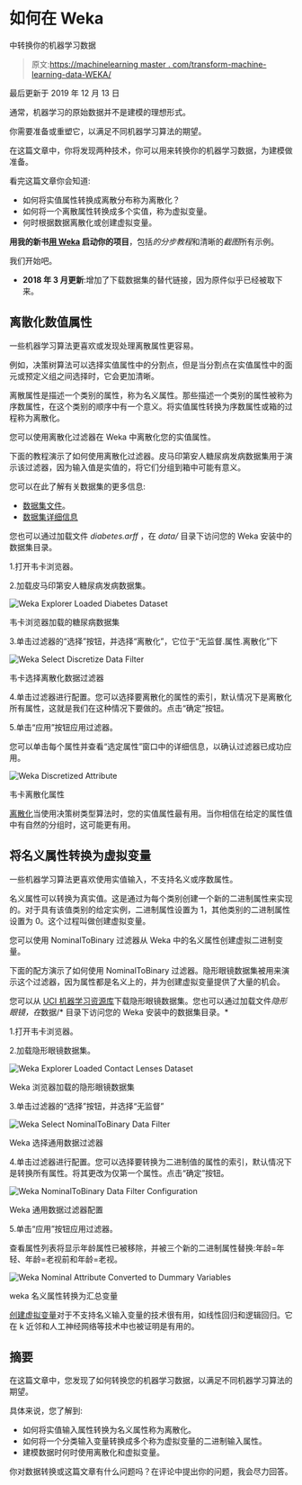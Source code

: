 # 如何在 Weka

中转换你的机器学习数据

> 原文:[https://machinelearning master . com/transform-machine-learning-data-WEKA/](https://machinelearningmastery.com/transform-machine-learning-data-weka/)

最后更新于 2019 年 12 月 13 日

通常，机器学习的原始数据并不是建模的理想形式。

你需要准备或重塑它，以满足不同机器学习算法的期望。

在这篇文章中，你将发现两种技术，你可以用来转换你的机器学习数据，为建模做准备。

看完这篇文章你会知道:

*   如何将实值属性转换成离散分布称为离散化？
*   如何将一个离散属性转换成多个实值，称为虚拟变量。
*   何时根据数据离散化或创建虚拟变量。

**用我的新书[用 Weka](https://machinelearningmastery.com/machine-learning-mastery-weka/) 启动你的项目**，包括*的分步教程*和清晰的*截图*所有示例。

我们开始吧。

*   **2018 年 3 月更新**:增加了下载数据集的替代链接，因为原件似乎已经被取下来。

## 离散化数值属性

一些机器学习算法更喜欢或发现处理离散属性更容易。

例如，决策树算法可以选择实值属性中的分割点，但是当分割点在实值属性中的面元或预定义组之间选择时，它会更加清晰。

离散属性是描述一个类别的属性，称为名义属性。那些描述一个类别的属性被称为序数属性，在这个类别的顺序中有一个意义。将实值属性转换为序数属性或箱的过程称为离散化。

您可以使用离散化过滤器在 Weka 中离散化您的实值属性。

下面的教程演示了如何使用离散化过滤器。皮马印第安人糖尿病发病数据集用于演示该过滤器，因为输入值是实值的，将它们分组到箱中可能有意义。

您可以在此了解有关数据集的更多信息:

*   [数据集文件](https://raw.githubusercontent.com/jbrownlee/Datasets/master/pima-indians-diabetes.csv)。
*   [数据集详细信息](https://raw.githubusercontent.com/jbrownlee/Datasets/master/pima-indians-diabetes.names)

您也可以通过加载文件 *diabetes.arff* ，在 *data/* 目录下访问您的 Weka 安装中的数据集目录。

1.打开韦卡浏览器。

2.加载皮马印第安人糖尿病发病数据集。

![Weka Explorer Loaded Diabetes Dataset](img/478bceef5eb7b1f104aed4d9b1553530.png)

韦卡浏览器加载的糖尿病数据集

3.单击过滤器的“选择”按钮，并选择“离散化”，它位于“无监督.属性.离散化”下

![Weka Select Discretize Data Filter](img/873f17a8f3f4cb1feb62e2e5daed8eb9.png)

韦卡选择离散化数据过滤器

4.单击过滤器进行配置。您可以选择要离散化的属性的索引，默认情况下是离散化所有属性，这就是我们在这种情况下要做的。点击“确定”按钮。

5.单击“应用”按钮应用过滤器。

您可以单击每个属性并查看“选定属性”窗口中的详细信息，以确认过滤器已成功应用。

![Weka Discretized Attribute](img/f7329d32eebe06e22469cd3c23e518b8.png)

韦卡离散化属性

[离散化](https://en.wikipedia.org/wiki/Discretization_of_continuous_features)当使用决策树类型算法时，您的实值属性最有用。当你相信在给定的属性值中有自然的分组时，这可能更有用。

## 将名义属性转换为虚拟变量

一些机器学习算法更喜欢使用实值输入，不支持名义或序数属性。

名义属性可以转换为真实值。这是通过为每个类别创建一个新的二进制属性来实现的。对于具有该值类别的给定实例，二进制属性设置为 1，其他类别的二进制属性设置为 0。这个过程叫做创建虚拟变量。

您可以使用 NominalToBinary 过滤器从 Weka 中的名义属性创建虚拟二进制变量。

下面的配方演示了如何使用 NominalToBinary 过滤器。隐形眼镜数据集被用来演示这个过滤器，因为属性都是名义上的，并为创建虚拟变量提供了大量的机会。

您可以从 [UCI 机器学习资源库](https://archive.ics.uci.edu/ml/datasets/Lenses)下载隐形眼镜数据集。您也可以通过加载文件*隐形眼镜，在*数据/* 目录下访问您的 Weka 安装中的数据集目录。*

1.打开韦卡浏览器。

2.加载隐形眼镜数据集。

![Weka Explorer Loaded Contact Lenses Dataset](img/67eb2a993e4b7a16806e175c4750a5cb.png)

Weka 浏览器加载的隐形眼镜数据集

3.单击过滤器的“选择”按钮，并选择“无监督”

![Weka Select NominalToBinary Data Filter](img/40372d1217ee7d973a3f855aa5690d4f.png)

Weka 选择通用数据过滤器

4.单击过滤器进行配置。您可以选择要转换为二进制值的属性的索引，默认情况下是转换所有属性。将其更改为仅第一个属性。点击“确定”按钮。

![Weka NominalToBinary Data Filter Configuration](img/414c75870305b20d741f4620173808cf.png)

Weka 通用数据过滤器配置

5.单击“应用”按钮应用过滤器。

查看属性列表将显示年龄属性已被移除，并被三个新的二进制属性替换:年龄=年轻、年龄=老视前和年龄=老视。

![Weka Nominal Attribute Converted to Dummary Variables](img/8ea7ea5215eb22162bd8bb4c6ae188eb.png)

weka 名义属性转换为汇总变量

[创建虚拟变量](https://en.wikipedia.org/wiki/Dummy_variable_(statistics))对于不支持名义输入变量的技术很有用，如线性回归和逻辑回归。它在 k 近邻和人工神经网络等技术中也被证明是有用的。

## 摘要

在这篇文章中，您发现了如何转换您的机器学习数据，以满足不同机器学习算法的期望。

具体来说，您了解到:

*   如何将实值输入属性转换为名义属性称为离散化。
*   如何将一个分类输入变量转换成多个称为虚拟变量的二进制输入属性。
*   建模数据时何时使用离散化和虚拟变量。

你对数据转换或这篇文章有什么问题吗？在评论中提出你的问题，我会尽力回答。